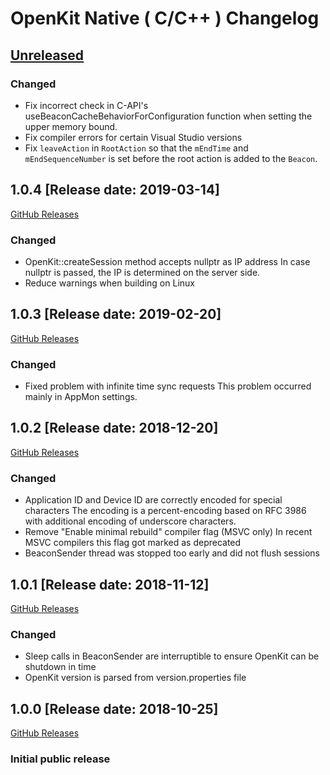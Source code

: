 # OpenKit Native ( C/C++ ) Changelog

## [Unreleased](https://github.com/Dynatrace/openkit-native/compare/v1.0.4...release/1.0)

### Changed
- Fix incorrect check in C-API's useBeaconCacheBehaviorForConfiguration function when setting the
  upper memory bound.
- Fix compiler errors for certain Visual Studio versions
- Fix `leaveAction` in `RootAction` so that the `mEndTime` and `mEndSequenceNumber` is set before 
  the root action is added to the `Beacon`.

## 1.0.4 [Release date: 2019-03-14]
[GitHub Releases](https://github.com/Dynatrace/openkit-native/releases/tag/v1.0.4)

### Changed
- OpenKit::createSession method accepts nullptr as IP address
  In case nullptr is passed, the IP is determined on the server side.
- Reduce warnings when building on Linux

## 1.0.3 [Release date: 2019-02-20]
[GitHub Releases](https://github.com/Dynatrace/openkit-native/releases/tag/v1.0.3)

### Changed
- Fixed problem with infinite time sync requests
  This problem occurred mainly in AppMon settings.

## 1.0.2 [Release date: 2018-12-20]
[GitHub Releases](https://github.com/Dynatrace/openkit-native/releases/tag/v1.0.2)

### Changed
- Application ID and Device ID are correctly encoded for special characters
  The encoding is a percent-encoding based on RFC 3986 with additional encoding of underscore characters.
- Remove "Enable minimal rebuild" compiler flag (MSVC only)
  In recent MSVC compilers this flag got marked as deprecated
- BeaconSender thread was stopped too early and did not flush sessions


## 1.0.1 [Release date: 2018-11-12]
[GitHub Releases](https://github.com/Dynatrace/openkit-native/releases/tag/v1.0.1)

### Changed
- Sleep calls in BeaconSender are interruptible to ensure OpenKit can be shutdown in time
- OpenKit version is parsed from version.properties file

## 1.0.0 [Release date: 2018-10-25]
[GitHub Releases](https://github.com/Dynatrace/openkit-native/releases/tag/v1.0.0)

### Initial public release